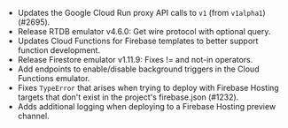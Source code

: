 - Updates the Google Cloud Run proxy API calls to `v1` (from `v1alpha1`) (#2695).
- Release RTDB emulator v4.6.0: Get wire protocol with optional query.
- Updates Cloud Functions for Firebase templates to better support function development.
- Release Firestore emulator v1.11.9: Fixes != and not-in operators.
- Add endpoints to enable/disable background triggers in the Cloud Functions emulator.
- Fixes `TypeError` that arises when trying to deploy with Firebase Hosting targets that don't exist in the project's firebase.json (#1232).
- Adds additional logging when deploying to a Firebase Hosting preview channel.